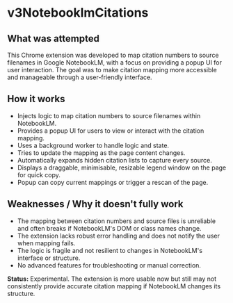 # v3NotebooklmCitations

## What was attempted

This Chrome extension was developed to map citation numbers to source filenames in Google NotebookLM, with a focus on providing a popup UI for user interaction. The goal was to make citation mapping more accessible and manageable through a user-friendly interface.

## How it works

- Injects logic to map citation numbers to source filenames within NotebookLM.
- Provides a popup UI for users to view or interact with the citation mapping.
- Uses a background worker to handle logic and state.
- Tries to update the mapping as the page content changes.
- Automatically expands hidden citation lists to capture every source.
- Displays a draggable, minimisable, resizable legend window on the page for quick copy.
- Popup can copy current mappings or trigger a rescan of the page.


## Weaknesses / Why it doesn't fully work

- The mapping between citation numbers and source files is unreliable and often breaks if NotebookLM's DOM or class names change.
- The extension lacks robust error handling and does not notify the user when mapping fails.
- The logic is fragile and not resilient to changes in NotebookLM's interface or structure.
- No advanced features for troubleshooting or manual correction.

**Status:** Experimental. The extension is more usable now but still may not consistently provide accurate citation mapping if NotebookLM changes its structure.
